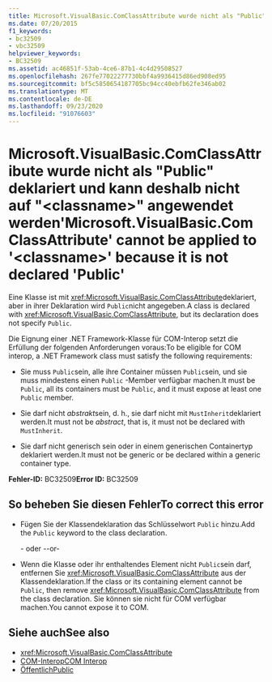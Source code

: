 ```yaml
---
title: Microsoft.VisualBasic.ComClassAttribute wurde nicht als "Public" deklariert und kann deshalb nicht auf "<classname>" angewendet werden
ms.date: 07/20/2015
f1_keywords:
- bc32509
- vbc32509
helpviewer_keywords:
- BC32509
ms.assetid: ac46851f-53ab-4ce6-87b1-4c4d29508527
ms.openlocfilehash: 267fe77022277730bbf4a9936415d86ed908ed95
ms.sourcegitcommit: bf5c5850654187705bc94cc40ebfb62fe346ab02
ms.translationtype: MT
ms.contentlocale: de-DE
ms.lasthandoff: 09/23/2020
ms.locfileid: "91076603"
---
```

# <a name="microsoftvisualbasiccomclassattribute-cannot-be-applied-to-classname-because-it-is-not-declared-public"></a><span data-ttu-id="6409a-102">Microsoft.VisualBasic.ComClassAttribute wurde nicht als "Public" deklariert und kann deshalb nicht auf "\<classname>" angewendet werden</span><span class="sxs-lookup"><span data-stu-id="6409a-102">'Microsoft.VisualBasic.ComClassAttribute' cannot be applied to '\<classname>' because it is not declared 'Public'</span></span>

<span data-ttu-id="6409a-103">Eine Klasse ist mit <xref:Microsoft.VisualBasic.ComClassAttribute>deklariert, aber in ihrer Deklaration wird `Public`nicht angegeben.</span><span class="sxs-lookup"><span data-stu-id="6409a-103">A class is declared with <xref:Microsoft.VisualBasic.ComClassAttribute>, but its declaration does not specify `Public`.</span></span>  
  
 <span data-ttu-id="6409a-104">Die Eignung einer .NET Framework-Klasse für COM-Interop setzt die Erfüllung der folgenden Anforderungen voraus:</span><span class="sxs-lookup"><span data-stu-id="6409a-104">To be eligible for COM interop, a .NET Framework class must satisfy the following requirements:</span></span>  
  
- <span data-ttu-id="6409a-105">Sie muss `Public`sein, alle ihre Container müssen `Public`sein, und sie muss mindestens einen `Public` -Member verfügbar machen.</span><span class="sxs-lookup"><span data-stu-id="6409a-105">It must be `Public`, all its containers must be `Public`, and it must expose at least one `Public` member.</span></span>  
  
- <span data-ttu-id="6409a-106">Sie darf nicht *abstrakt*sein, d. h., sie darf nicht mit `MustInherit`deklariert werden.</span><span class="sxs-lookup"><span data-stu-id="6409a-106">It must not be *abstract*, that is, it must not be declared with `MustInherit`.</span></span>  
  
- <span data-ttu-id="6409a-107">Sie darf nicht generisch sein oder in einem generischen Containertyp deklariert werden.</span><span class="sxs-lookup"><span data-stu-id="6409a-107">It must not be generic or be declared within a generic container type.</span></span>  
  
 <span data-ttu-id="6409a-108">**Fehler-ID:** BC32509</span><span class="sxs-lookup"><span data-stu-id="6409a-108">**Error ID:** BC32509</span></span>  
  
## <a name="to-correct-this-error"></a><span data-ttu-id="6409a-109">So beheben Sie diesen Fehler</span><span class="sxs-lookup"><span data-stu-id="6409a-109">To correct this error</span></span>  
  
- <span data-ttu-id="6409a-110">Fügen Sie der Klassendeklaration das Schlüsselwort `Public` hinzu.</span><span class="sxs-lookup"><span data-stu-id="6409a-110">Add the `Public` keyword to the class declaration.</span></span>  
  
     <span data-ttu-id="6409a-111">- oder -</span><span class="sxs-lookup"><span data-stu-id="6409a-111">-or-</span></span>  
  
- <span data-ttu-id="6409a-112">Wenn die Klasse oder ihr enthaltendes Element nicht `Public`sein darf, entfernen Sie <xref:Microsoft.VisualBasic.ComClassAttribute> aus der Klassendeklaration.</span><span class="sxs-lookup"><span data-stu-id="6409a-112">If the class or its containing element cannot be `Public`, then remove <xref:Microsoft.VisualBasic.ComClassAttribute> from the class declaration.</span></span> <span data-ttu-id="6409a-113">Sie können sie nicht für COM verfügbar machen.</span><span class="sxs-lookup"><span data-stu-id="6409a-113">You cannot expose it to COM.</span></span>  
  
## <a name="see-also"></a><span data-ttu-id="6409a-114">Siehe auch</span><span class="sxs-lookup"><span data-stu-id="6409a-114">See also</span></span>

- <xref:Microsoft.VisualBasic.ComClassAttribute>
- [<span data-ttu-id="6409a-115">COM-Interop</span><span class="sxs-lookup"><span data-stu-id="6409a-115">COM Interop</span></span>](../programming-guide/com-interop/index.md)
- [<span data-ttu-id="6409a-116">Öffentlich</span><span class="sxs-lookup"><span data-stu-id="6409a-116">Public</span></span>](../language-reference/modifiers/public.md)
